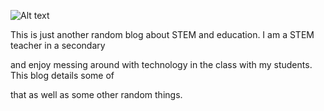 ![Alt text](https://cdn.midjourney.com/11eaca66-e53c-4c87-8a46-f9bf1d32d893/0_2.png)

This is just another random blog about STEM and education. I am a STEM teacher in a secondary

and enjoy messing around with technology in the class with my students. This blog details some of

that as well as some other random things.
